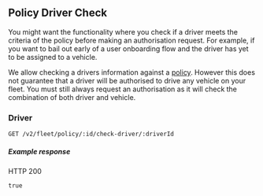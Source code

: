 ## Policy Driver Check

You might want the functionality where you check if a driver meets the criteria of the policy before making an authorisation request. For example, if you want to bail out early of a user onboarding flow and the driver has yet to be assigned to a vehicle.

We allow checking a drivers information against a [policy](./docs/policy_check_driver.md). However this does not guarantee that a driver will be authorised to drive any vehicle on your fleet. You must still always request an authorisation as it will check the combination of both driver and vehicle.

### Driver

`GET /v2/fleet/policy/:id/check-driver/:driverId`

##### Example response

HTTP 200

```
true
```
